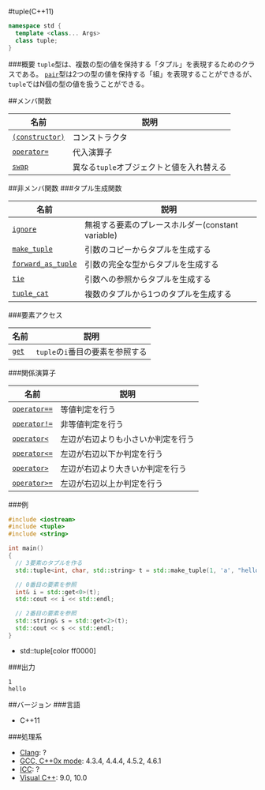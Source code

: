 #tuple(C++11)
```cpp
namespace std {
  template <class... Args>
  class tuple;
}
```

###概要
`tuple`型は、複数の型の値を保持する「タプル」を表現するためのクラスである。
[`pair`](/reference/utility/pair.md)型は2つの型の値を保持する「組」を表現することができるが、`tuple`ではN個の型の値を扱うことができる。


##メンバ関数

| 名前 | 説明 |
|-------------------------------------|-------------------------------------------|
| [`(constructor)`](./tuple/tuple.md) | コンストラクタ |
| [`operator=`](./tuple/op_assign.md) | 代入演算子 |
| [`swap`](./tuple/swap.md)           | 異なる`tuple`オブジェクトと値を入れ替える |


##非メンバ関数
###タプル生成関数

| 名前 | 説明 |
|---------------------------------------------------|---------------------------------------------------|
| [`ignore`](./tuple/ignore.md)                     | 無視する要素のプレースホルダー(constant variable) |
| [`make_tuple`](./tuple/make_tuple.md)             | 引数のコピーからタプルを生成する |
| [`forward_as_tuple`](./tuple/forward_as_tuple.md) | 引数の完全な型からタプルを生成する |
| [`tie`](./tuple/tie.md)                           | 引数への参照からタプルを生成する |
| [`tuple_cat`](./tuple/tuple_cat.md)               | 複数のタプルから1つのタプルを生成する |


###要素アクセス

| 名前 | 説明 |
|-------------------------|----------------------------------|
| [`get`](./tuple/get.md) | `tuple`の`i`番目の要素を参照する |


###関係演算子

| 名前 | 説明 |
|------------------------------------------|------------------------------------|
| [`operator==`](./tuple/equal.md)         | 等値判定を行う |
| [`operator!=`](./tuple/not_equal.md)     | 非等値判定を行う |
| [`operator<`](./tuple/less.md)           | 左辺が右辺よりも小さいか判定を行う |
| [`operator<=`](./tuple/less_equal.md)    | 左辺が右辺以下か判定を行う |
| [`operator>`](./tuple/greater.md)        | 左辺が右辺より大きいか判定を行う |
| [`operator>=`](./tuple/greater_equal.md) | 左辺が右辺以上か判定を行う |


###例
```cpp
#include <iostream>
#include <tuple>
#include <string>

int main()
{
  // 3要素のタプルを作る
  std::tuple<int, char, std::string> t = std::make_tuple(1, 'a', "hello");

  // 0番目の要素を参照
  int& i = std::get<0>(t);
  std::cout << i << std::endl;

  // 2番目の要素を参照
  std::string& s = std::get<2>(t);
  std::cout << s << std::endl;
}
```
* std::tuple[color ff0000]


###出力
```
1
hello
```

##バージョン
###言語
- C++11

###処理系
- [Clang](/implementation#clang.md): ?
- [GCC, C++0x mode](/implementation#gcc.md): 4.3.4, 4.4.4, 4.5.2, 4.6.1
- [ICC](/implementation#icc.md): ?
- [Visual C++](/implementation#visual_cpp.md): 9.0, 10.0


